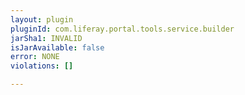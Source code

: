 ```yaml
---
layout: plugin
pluginId: com.liferay.portal.tools.service.builder
jarSha1: INVALID
isJarAvailable: false
error: NONE
violations: []

---
```


